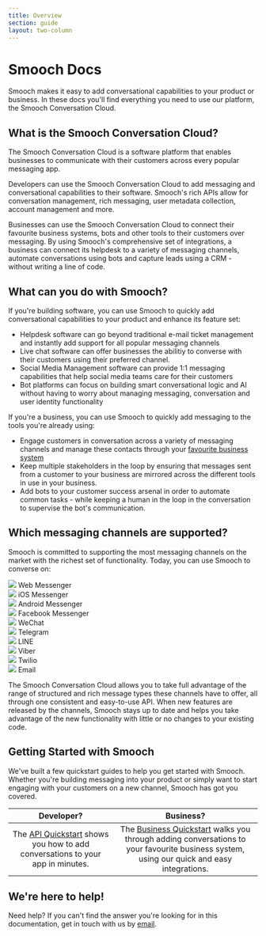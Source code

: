 ```yaml
---
title: Overview
section: guide
layout: two-column
---
```


# Smooch Docs

Smooch makes it easy to add conversational capabilities to your product or business. In these docs you'll find everything you need to use our platform, the Smooch Conversation Cloud.

## What is the Smooch Conversation Cloud?

The Smooch Conversation Cloud is a software platform that enables businesses to communicate with their customers across every popular messaging app.

Developers can use the Smooch Conversation Cloud to add messaging and conversational capabilities to their software. Smooch's rich APIs allow for conversation management, rich messaging, user metadata collection, account management and more.

Businesses can use the Smooch Conversation Cloud to connect their favourite business systems, bots and other tools to their customers over messaging. By using Smooch's comprehensive set of integrations, a business can connect its helpdesk to a variety of messaging channels, automate conversations using bots and capture leads using a CRM - without writing a line of code.

## What can you do with Smooch?

If you're building software, you can use Smooch to quickly add conversational capabilities to your product and enhance its feature set:

 * Helpdesk software can go beyond traditional e-mail ticket management and instantly add support for all popular messaging channels
 * Live chat software can offer businesses the abilitiy to converse with their customers using their preferred channel.
 * Social Media Management software can provide 1:1 messaging capabilities that help social media teams care for their customers
 * Bot platforms can focus on building smart conversational logic and AI without having to worry about managing messaging, conversation and user identity functionality

If you're a business, you can use Smooch to quickly add messaging to the tools you're already using:

 * Engage customers in conversation across a variety of messaging channels and manage these contacts through your [favourite business system](https://smooch.io/integrations/)
 * Keep multiple stakeholders in the loop by ensuring that messages sent from a customer to your business are mirrored across the different tools in use in your business.
 * Add bots to your customer success arsenal in order to automate common tasks - while keeping a human in the loop in the conversation to supervise the bot's communication.

## Which messaging channels are supported?

Smooch is committed to supporting the most messaging channels on the market with the richest set of functionality. Today, you can use Smooch to converse on:

<div class='logo-row'>
    <div class='logo-container'>
        <img src='/images/channel-icons/icon-web.png' srcset='/images/channel-icons/icon-web.png 1x, /images/channel-icons/icon-web@2x.png 2x' />
        <span class='channel-name'>Web Messenger</span>
    </div>
    <div class='logo-container'>
        <img src='/images/channel-icons/icon-ios.png' srcset='/images/channel-icons/icon-ios.png 1x, /images/channel-icons/icon-ios@2x.png 2x' />
        <span class='channel-name'>iOS Messenger</span>
    </div>
    <div class='logo-container'>
        <img src='/images/channel-icons/icon-android.png' srcset='/images/channel-icons/icon-android.png 1x, /images/channel-icons/icon-android@2x.png 2x' />
        <span class='channel-name'>Android Messenger</span>
    </div>
    <div class='logo-container'>
        <img src='/images/channel-icons/icon-messenger.png' srcset='/images/channel-icons/icon-messenger.png 1x, /images/channel-icons/icon-messenger@2x.png 2x' />
        <span class='channel-name'>Facebook Messenger</span>
    </div>
    <div class='logo-container'>
        <img src='/images/channel-icons/icon-wechat.png' srcset='/images/channel-icons/icon-wechat.png 1x, /images/channel-icons/icon-wechat@2x.png 2x' />
        <span class='channel-name'>WeChat</span>
    </div>
    <div class='logo-container'>
        <img src='/images/channel-icons/icon-telegram.png' srcset='/images/channel-icons/icon-telegram.png 1x, /images/channel-icons/icon-telegram@2x.png 2x' />
        <span class='channel-name'>Telegram</span>
    </div>
    <div class='logo-container'>
        <img src='/images/channel-icons/icon-line.png' srcset='/images/channel-icons/icon-line.png 1x, /images/channel-icons/icon-line@2x.png 2x' />
        <span class='channel-name'>LINE</span>
    </div>
    <div class='logo-container'>
        <img src='/images/channel-icons/icon-viber.png' srcset='/images/channel-icons/icon-viber.png 1x, /images/channel-icons/icon-viber@2x.png 2x' />
        <span class='channel-name'>Viber</span>
    </div>
    <div class='logo-container'>
        <img src='/images/channel-icons/icon-twilio.png' srcset='/images/channel-icons/icon-twilio.png 1x, /images/channel-icons/icon-twilio@2x.png 2x' />
        <span class='channel-name'>Twilio</span>
    </div>
    <div class='logo-container'>
        <img src='/images/channel-icons/icon-email.png' srcset='/images/channel-icons/icon-email.png 1x, /images/channel-icons/icon-email@2x.png 2x' />
        <span class='channel-name'>Email</span>
    </div>
</div>

The Smooch Conversation Cloud allows you to take full advantage of the range of structured and rich message types these channels have to offer, all through one consistent and easy-to-use API. When new features are released by the channels, Smooch stays up to date and helps you take advantage of the new functionality with little or no changes to your existing code.

## Getting Started with Smooch

We've built a few quickstart guides to help you get started with Smooch. Whether you're building messaging into your product or simply want to start engaging with your customers on a new channel, Smooch has got you covered.

|Developer?|Business?|
|:-:|:-:|
|The [API Quickstart](/guide/api-quickstart/) shows you how to add conversations to your app in minutes.|The [Business Quickstart](/guide/business-quickstart/) walks you through adding conversations to your favourite business system, using our quick and easy integrations.|

## We're here to help!

Need help? If you can't find the answer you're looking for in this documentation, get in touch with us by [email](mailto:help@smooch.io).
